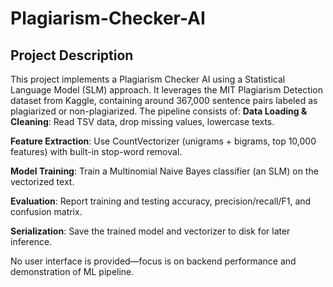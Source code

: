 # Plagiarism-Checker-AI
## Project Description
This project implements a Plagiarism Checker AI using a Statistical Language Model (SLM) approach. It leverages the MIT Plagiarism Detection dataset from Kaggle, containing around 367,000 sentence pairs labeled as plagiarized or non-plagiarized. The pipeline consists of:
**Data Loading & Cleaning**: Read TSV data, drop missing values, lowercase texts.

**Feature Extraction**: Use CountVectorizer (unigrams + bigrams, top 10,000 features) with built-in stop-word removal.

**Model Training**: Train a Multinomial Naive Bayes classifier (an SLM) on the vectorized text.

**Evaluation**: Report training and testing accuracy, precision/recall/F1, and confusion matrix.

 **Serialization**: Save the trained model and vectorizer to disk for later inference.

No user interface is provided—focus is on backend performance and demonstration of ML pipeline.
